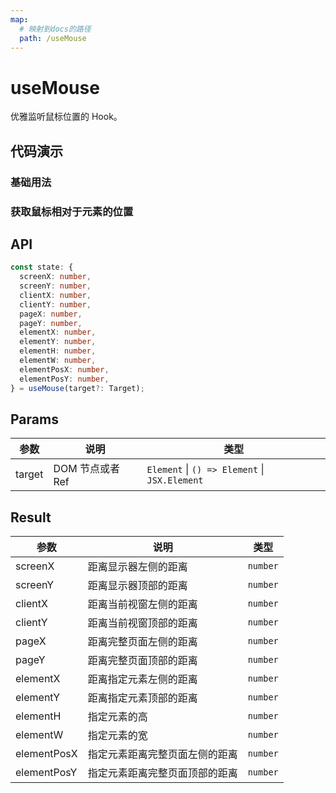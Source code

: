```yaml
---
map:
  # 映射到docs的路径
  path: /useMouse
---
```


# useMouse

优雅监听鼠标位置的 Hook。

## 代码演示

### 基础用法

<demo src="./demo/demo.vue"
  language="vue"
  title="基本用法"
  desc="监听鼠标位置"> </demo>

### 获取鼠标相对于元素的位置

<demo src="./demo/demo1.vue"
  language="vue"
  title="获取鼠标相对于元素的位置"
  desc="通过传入目标元素，可以获取鼠标相对于元素的位置"> </demo>

## API

```typescript
const state: {
  screenX: number,
  screenY: number,
  clientX: number,
  clientY: number,
  pageX: number,
  pageY: number,
  elementX: number,
  elementY: number,
  elementH: number,
  elementW: number,
  elementPosX: number,
  elementPosY: number,
} = useMouse(target?: Target);
```

## Params

| 参数   | 说明             | 类型                                          |
| ------ | ---------------- | --------------------------------------------- |
| target | DOM 节点或者 Ref | `Element` \| `() => Element` \| `JSX.Element` |

## Result

| 参数        | 说明                           | 类型     |
| ----------- | ------------------------------ | -------- |
| screenX     | 距离显示器左侧的距离           | `number` |
| screenY     | 距离显示器顶部的距离           | `number` |
| clientX     | 距离当前视窗左侧的距离         | `number` |
| clientY     | 距离当前视窗顶部的距离         | `number` |
| pageX       | 距离完整页面左侧的距离         | `number` |
| pageY       | 距离完整页面顶部的距离         | `number` |
| elementX    | 距离指定元素左侧的距离         | `number` |
| elementY    | 距离指定元素顶部的距离         | `number` |
| elementH    | 指定元素的高                   | `number` |
| elementW    | 指定元素的宽                   | `number` |
| elementPosX | 指定元素距离完整页面左侧的距离 | `number` |
| elementPosY | 指定元素距离完整页面顶部的距离 | `number` |
